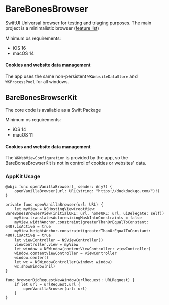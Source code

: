 # BareBonesBrowser

SwiftUI Universal browser for testing and triaging purposes. The main project is a minimalistic browser ([feature list](https://app.asana.com/0/0/1206524485561895/f))

Minimum os requirements:
- iOS 16
- macOS 14

#### Cookies and website data management
The app uses the same non-persistent `WKWebsiteDataStore` and `WKProcessPool` for all windows.

## BareBonesBrowserKit
The core code is available as a Swift Package

Minimum os requirements:
- iOS 14
- macOS 11

#### Cookies and website data management
The `WKWebViewConfiguration` is provided by the app, so the BareBonesBrowserKit is not in control of cookies or websites' data.

### AppKit Usage
```
@objc func openVanillaBrowser(_ sender: Any?) {
	openVanillaBrowser(url: URL(string: "https://duckduckgo.com/")!)
}

private func openVanillaBrowser(url: URL) {
	let myView = NSHostingView(rootView: BareBonesBrowserView(initialURL: url, homeURL: url, uiDelegate: self))
	myView.translatesAutoresizingMaskIntoConstraints = false
	myView.widthAnchor.constraint(greaterThanOrEqualToConstant: 640).isActive = true
	myView.heightAnchor.constraint(greaterThanOrEqualToConstant: 480).isActive = true
	let viewController = NSViewController()
	viewController.view = myView
	let window = NSWindow(contentViewController: viewController)
	window.contentViewController = viewController
	window.center()
	let wc = NSWindowController(window: window)
	wc.showWindow(nil)
}

func browserDidRequestNewWindow(urlRequest: URLRequest) {
	if let url = urlRequest.url {
		openVanillaBrowser(url: url)
	}
}
```